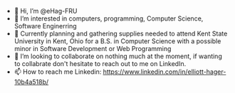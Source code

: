 - 👋 Hi, I’m @eHag-FRU
- 👀 I’m interested in computers, programming, Computer Science, Software Enginerring
- 🌱 Currently planning and gathering supplies needed to attend Kent State University in Kent, Ohio for a B.S. in Computer Science with a possible minor in Software Development or Web Programming
- 💞️ I’m looking to collaborate on nothing much at the moment, if wanting to collabrate don't hesitate to reach out to me on LinkedIn.
- 📫 How to reach me 
    Linkedin: https://www.linkedin.com/in/elliott-hager-10b4a518b/

<!---
eHag-FRU/eHag-FRU is a ✨ special ✨ repository because its `README.md` (this file) appears on your GitHub profile.
You can click the Preview link to take a look at your changes.
--->
